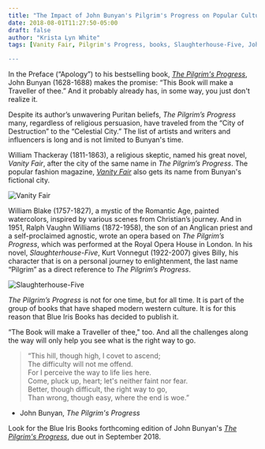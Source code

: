 ```yaml
---
title: "The Impact of John Bunyan's Pilgrim's Progress on Popular Culture"
date: 2018-08-01T11:27:50-05:00
draft: false
author: "Krista Lyn White"
tags: [Vanity Fair, Pilgrim's Progress, books, Slaughterhouse-Five, John Bunyan]

---
```


In the Preface (“Apology”) to his bestselling book, [_The Pilgrim's Progress_](/books/the-pilgrims-progress/), John Bunyan (1628-1688) makes the promise: “This Book will make a Traveller of thee.” And it probably already has, in some way, you just don't realize it.

Despite its author’s unwavering Puritan beliefs, _The Pilgrim’s Progress_ many, regardless of religious persuasion, have traveled from the “City of Destruction” to the “Celestial City.” The list of artists and writers and influencers is long and is not limited to Bunyan's time.

William Thackeray (1811-1863), a religious skeptic, named his great novel, _Vanity Fair_, after the city of the same name in _The Pilgrim’s Progress_. The popular fashion magazine, [_Vanity Fair_](https://www.vanityfair.com) also gets its name from Bunyan's fictional city.

![Vanity Fair](/img/VanityFair-mag-cover.jpg)

William Blake (1757-1827), a mystic of the Romantic Age, painted watercolors, inspired by various scenes from Christian’s journey. And in 1951, Ralph Vaughn Williams (1872-1958), the son of an Anglican priest and a self-proclaimed agnostic, wrote an opera based on _The Pilgrim’s Progress_, which was performed at the Royal Opera House in London. In his novel, _Slaughterhouse-Five_, Kurt Vonnegut (1922-2007) gives Billy, his character that is on a personal journey to enlightenment, the last name “Pilgrim” as a direct reference to _The Pilgrim’s Progress_.

![Slaughterhouse-Five](/img/Slaughterhousefive.jpg)

_The Pilgrim’s Progress_ is not for one time, but for all time. It is part of the group of books that have shaped modern western culture. It is for this reason that Blue Iris Books has decided to publish it.

“The Book will make a Traveller of thee," too. And all the challenges along the way will only help you see what is the right way to go.

>“This hill, though high, I covet to ascend;<br>
The difficulty will not me offend.<br>
For I perceive the way to life lies here.<br>
Come, pluck up, heart; let's neither faint nor fear.<br>
Better, though difficult, the right way to go,<br>
Than wrong, though easy, where the end is woe.”<br>
- John Bunyan, _The Pilgrim's Progress_

Look for the Blue Iris Books forthcoming edition of John Bunyan's [_The Pilgrim's Progress_](/books/the-pilgrims-progress/), due out in September 2018.

